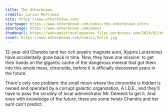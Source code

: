 ```yaml
---
title: The Otherknown
credits: Lorian Merriman
site: https://www.otherknown.com/
startpage: https://www.otherknown.com/comic/the-otherknown-intro
aboutpage: https://www.otherknown.com/about
thumbnail: https://webcomictraveloguecms.files.wordpress.com/2024/02/hubbox_otherknown.png
cover: https://www.otherknown.com/comics/Intro.jpg
---
```


12-year-old Chandra (and her rich jewelry magnate aunt, Ajupris Lerazmine) have accidentally gone back in time. Now, they have one mission: to get their hands on the gigantic cache of the dangerous mineral that got them into this whole mess, chronotite, before it is officially discovered years in the future.

There's only one problem: the small moon where the chronotite is hidden is owned and operated by a corrupt galactic organization, A.I.D.E., and they'll have to pass the scrutiny of local administrator Mr. Demeck to get it. And even with knowledge of the future, there are some twists Chandra and her aunt can't predict.